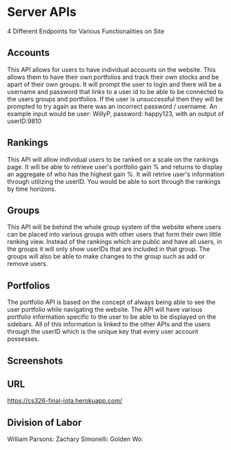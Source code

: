 # Server APIs
4 Different Endpoints for Various Functionalities on Site

## Accounts
This API allows for users to have individual accounts on the website. This allows them to have their own portfolios and track their own stocks and be apart of their own groups. It will prompt the user to login and there will be a username and password that links to a user id to be able to be connected to the users groups and portfolios. If the user is unsuccessful then they will be prompted to try again as there was an incorrect password / username. An example input would be user: WillyP, password: happy123, with an output of userID:9810

## Rankings
This API will allow individual users to be ranked on a scale on the rankings page. It will be able to retrieve user's portfolio gain % and returns to display an aggregate of who has the highest gain %. It will retrive user's information through utilizing the userID. You would be able to sort through the rankings by time horizons.

## Groups
This API will be behind the whole group system of the website where users can be placed into various groups with other users that form their own little ranking view. Instead of the rankings which are public and have all users, in the groups it will only show userIDs that are included in that group. The groups will also be able to make changes to the group such as add or remove users. 

## Portfolios
The portfolio API is based on the concept of always being able to see the user portfolio while navigating the website. The API will have various portfolio information specific to the user to be able to be displayed on the sidebars. All of this information is linked to the other APIs and the users through the userID which is the unique key that every user account possesses. 

## Screenshots

## URL 
https://cs326-final-iota.herokuapp.com/

## Division of Labor
William Parsons:
Zachary Simonelli:
Golden Wo: 